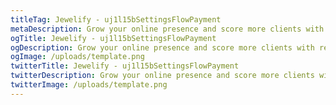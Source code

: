 ```yaml
---
titleTag: Jewelify - uj1l15bSettingsFlowPayment
metaDescription: Grow your online presence and score more clients with responsive and user-friendly websites.
ogTitle: Jewelify - uj1l15bSettingsFlowPayment
ogDescription: Grow your online presence and score more clients with responsive and user-friendly websites.
ogImage: /uploads/template.png
twitterTitle: Jewelify - uj1l15bSettingsFlowPayment
twitterDescription: Grow your online presence and score more clients with responsive and user-friendly websites.
twitterImage: /uploads/template.png
---
```


